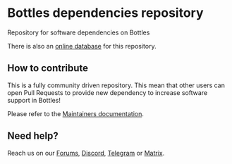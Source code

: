 # Bottles dependencies repository
Repository for software dependencies on Bottles

There is also an [online database](https://usebottles.com/database/dependencies) for this repository.


## How to contribute
This is a fully community driven repository. This mean that other users can open Pull Requests to provide new dependency to increase software support in Bottles!

Please refer to the [Maintainers documentation](https://maintainers.usebottles.com/).


## Need help?
Reach us on our [Forums](https://forum.usebottles.com/), [Discord](https://discord.gg/wF4JAdYrTR), [Telegram](https://t.me/usebottles) or [Matrix](https://matrix.to/#/%23UseBottles:matrix.org).
